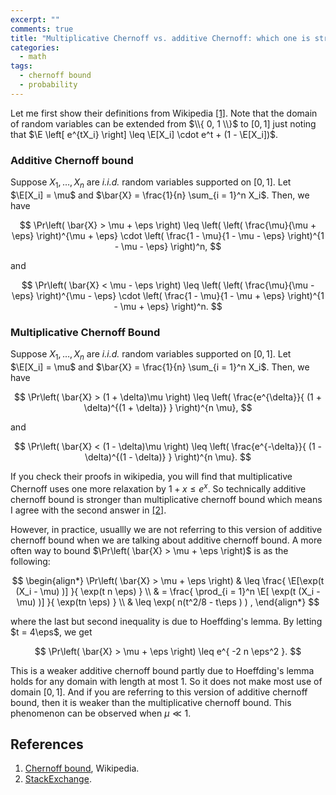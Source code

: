```yaml
---
excerpt: ""
comments: true
title: "Multiplicative Chernoff vs. additive Chernoff: which one is stronger?"
categories:
  - math
tags:
  - chernoff bound
  - probability
---
```


Let me first show their definitions from Wikipedia [[1]](#chernoff-bound). Note that the domain of random variables can be extended from $\\{ 0, 1 \\}$ to $[0, 1]$ just noting that $\E \left[ e^{tX_i} \right] \leq \E[X_i] \cdot e^t + (1 - \E[X_i])$.

### Additive Chernoff bound

Suppose $X_1, \dots, X_n$ are *i.i.d.* random variables supported on $[0, 1]$. Let $\E[X_i] = \mu$ and $\bar{X} = \frac{1}{n} \sum_{i = 1}^n X_i$. Then, we have

$$
\Pr\left( \bar{X} > \mu + \eps \right) \leq \left(  \left( \frac{\mu}{\mu + \eps} \right)^{\mu + \eps} \cdot \left( \frac{1 - \mu}{1 - \mu - \eps} \right)^{1 - \mu - \eps} \right)^n,
$$

and 

$$
\Pr\left( \bar{X} < \mu - \eps \right) \leq \left(  \left( \frac{\mu}{\mu - \eps} \right)^{\mu - \eps} \cdot \left( \frac{1 - \mu}{1 - \mu + \eps} \right)^{1 - \mu + \eps} \right)^n.
$$

### Multiplicative Chernoff Bound

Suppose $X_1, \dots, X_n$ are *i.i.d.* random variables supported on $[0, 1]$. Let $\E[X_i] = \mu$ and $\bar{X} = \frac{1}{n} \sum_{i = 1}^n X_i$. Then, we have 

$$
\Pr\left( \bar{X} > (1 + \delta)\mu \right) \leq \left( \frac{e^{\delta}}{ (1 + \delta)^{(1 + \delta)} } \right)^{n \mu},
$$

and 

$$
\Pr\left( \bar{X} < (1 - \delta)\mu \right) \leq \left( \frac{e^{-\delta}}{ (1 - \delta)^{(1 - \delta)} } \right)^{n \mu}.
$$

If you check their proofs in wikipedia, you will find that multiplicative Chernoff uses one more relaxation by $1 + x \leq e^x$. So technically additive chernoff bound is stronger than multiplicative chernoff bound which means I agree with the second answer in [[2]](#stack-exchange).

However, in practice, usuallly we are not referring to this version of additive chernoff bound when we are talking about additive chernoff bound. A more often way to bound $\Pr\left( \bar{X} > \mu + \eps \right)$ is as the following:

$$
\begin{align*}
\Pr\left( \bar{X} > \mu + \eps \right) & \leq \frac{ \E[\exp(t (X_i - \mu) )] }{ \exp(t n \eps) } \\
& = \frac{ \prod_{i = 1}^n \E[ \exp(t (X_i - \mu) )] }{ \exp(tn \eps) } \\
& \leq \exp( n(t^2/8 - t\eps ) ) ,
\end{align*}
$$

where the last but second inequality is due to Hoeffding's lemma. By letting $t = 4\eps$, we get 

$$
\Pr\left( \bar{X} > \mu + \eps \right) \leq e^{ -2 n \eps^2 }.
$$

This is a weaker additive chernoff bound partly due to Hoeffding's lemma holds for any domain with length at most 1. So it does not make most use of domain $[0, 1]$. And if you are referring to this version of additive chernoff bound, then it is weaker than the multiplicative chernoff bound. This phenomenon can be observed when $\mu \ll 1$.

## References

1. <a name="chernoff-bound"></a> [Chernoff bound](https://en.wikipedia.org/wiki/Chernoff_bound#cite_note-1), Wikipedia.
2. <a name="stack-exchange"></a> [StackExchange](https://math.stackexchange.com/questions/283487/is-the-multiplicative-chernoff-bound-stronger-than-additive-one).